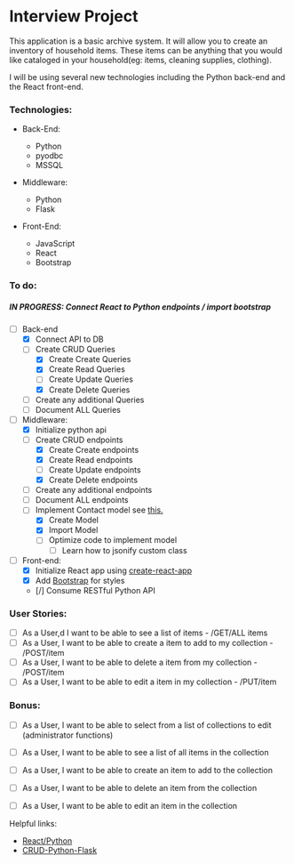 # Interview Project

This application is a basic archive system. It will allow you to create an inventory of household items. These items can be anything that you would like cataloged in your household(eg: items, cleaning supplies, clothing).

I will be using several new technologies including the Python back-end and the React front-end.



### Technologies:

* Back-End:
  * Python
  * pyodbc
  * MSSQL

* Middleware:
  * Python
  * Flask

* Front-End:
  * JavaScript
  * React
  * Bootstrap

### To do:
##### IN PROGRESS: Connect React to Python endpoints / import bootstrap


- [ ] Back-end
  - [x] Connect API to DB
  - [ ] Create CRUD Queries
    - [x] Create Create Queries
    - [x] Create Read Queries
    - [ ] Create Update Queries
    - [x] Create Delete Queries
  - [ ] Create any additional Queries
  - [ ] Document ALL Queries

- [ ] Middleware: 
  - [x] Initialize python api
  - [ ] Create CRUD endpoints
    - [x] Create Create endpoints
    - [x] Create Read endpoints
    - [ ] Create Update endpoints
    - [x] Create Delete endpoints
  - [ ] Create any additional endpoints
  - [ ] Document ALL endpoints
  - [ ] Implement Contact model see <a href='https://kite.com/python/docs/flask.jsonify'>this.</a>
    - [x] Create Model
    - [x] Import Model
    - [ ] Optimize code to implement model 
      - [ ] Learn how to jsonify custom class
   
- [ ] Front-end:
  - [x] Initialize React app using <a href="https://github.com/facebookincubator/create-react-app#create-react-app--">create-react-app</a>
  - [x] Add <a href="https://create-react-app.dev/docs/adding-bootstrap/">Bootstrap</a> for styles
  - [/] Consume RESTful Python API
 

### User Stories:

- [ ] As a User,d I want to be able to see a list of items - /GET/ALL items
- [ ] As a User, I want to be able to create a item to add to my collection - /POST/item
- [ ] As a User, I want to be able to delete a item from my collection - /POST/item
- [ ] As a User, I want to be able to edit a item in my collection - /PUT/item

### Bonus:
- [ ] As a User, I want to be able to select from a list of collections to edit (administrator functions)
- [ ] As a User, I want to be able to see a list of all items in the collection
- [ ] As a User, I want to be able to create an item to add to the collection
- [ ] As a User, I want to be able to delete an item from the collection
- [ ] As a User, I want to be able to edit an item in the collection


Helpful links:
* <a href="https://dash.plotly.com/react-for-python-developers">React/Python</a>
* <a href="https://developer.okta.com/blog/2018/12/20/crud-app-with-python-flask-react">CRUD-Python-Flask</a>


